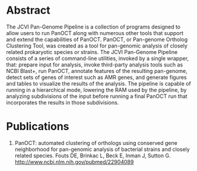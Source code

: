 # Abstract

The JCVI Pan-Genome Pipeline is a collection of programs designed to allow users to run PanOCT along with numerous other tools that support and extend the capabilities of PanOCT.  PanOCT, or Pan-genome Ortholog Clustering Tool, was created as a tool for pan-genomic analysis of closely related prokaryotic species or strains.  The JCVI Pan-Genome Pipeline consists of a series of command-line utilities, invoked by a single wrapper, that: prepare input for analysis, invoke third-party analysis tools such as NCBI Blast+, run PanOCT, annotate features of the resulting pan-genome, detect sets of genes of interest such as AMR genes, and generate figures and tables to visualize the results of the analysis.  The pipeline is capable of running in a hierarchical mode, lowering the RAM used by the pipeline, by analyzing subdivisions of the input before running a final PanOCT run that incorporates the results in those subdivisions.

# Publications
  1. PanOCT: automated clustering of orthologs using conserved gene neighborhood for pan-genomic analysis of bacterial strains and closely related species.
   Fouts DE, Brinkac L, Beck E, Inman J, Sutton G.
   http://www.ncbi.nlm.nih.gov/pubmed/22904089
